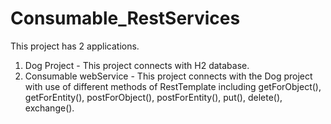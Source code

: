 # Consumable_RestServices
This project has 2 applications.

1. Dog Project - This project connects with H2 database.
2. Consumable webService - This project connects with the Dog project with use of different methods of RestTemplate including getForObject(), getForEntity(), postForObject(), postForEntity(), put(), delete(), exchange(). 

